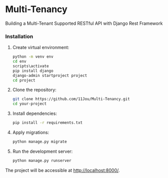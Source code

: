 # Multi-Tenancy
Building a Multi-Tenant Supported RESTful API with Django Rest Framework

### Installation
1. Create virtual environment:

   ```bash
   python -m venv env
   cd env
   scripts\activate
   pip install django
   django-admin startproject project
   cd project

2. Clone the repository:

    ```bash
    git clone https://github.com/11Jou/Multi-Tenancy.git
    cd your-project
    ```

3. Install dependencies:

    ```bash
    pip install -r requirements.txt
    ```

4. Apply migrations:

    ```bash
    python manage.py migrate
    ```

5. Run the development server:

    ```bash
    python manage.py runserver
    ```

The project will be accessible at [http://localhost:8000/](http://localhost:8000/).

